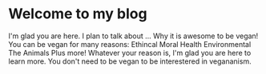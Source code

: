 # Welcome to my blog

I'm glad you are here. I plan to talk about ...
Why it is awesome to be vegan! 
You can be vegan for many reasons:
	Ethincal
	Moral
	Health
	Environmental
	The Animals
	Plus more!
	Whatever your reason is, I'm glad you are here to learn more. You don't need to be vegan to be interestered in vegananism.
